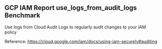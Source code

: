## GCP IAM Report use_logs_from_audit_logs Benchmark

Use logs from Cloud Audit Logs to regularly audit changes to your IAM policy

Reference: https://cloud.google.com/iam/docs/using-iam-securely#auditing